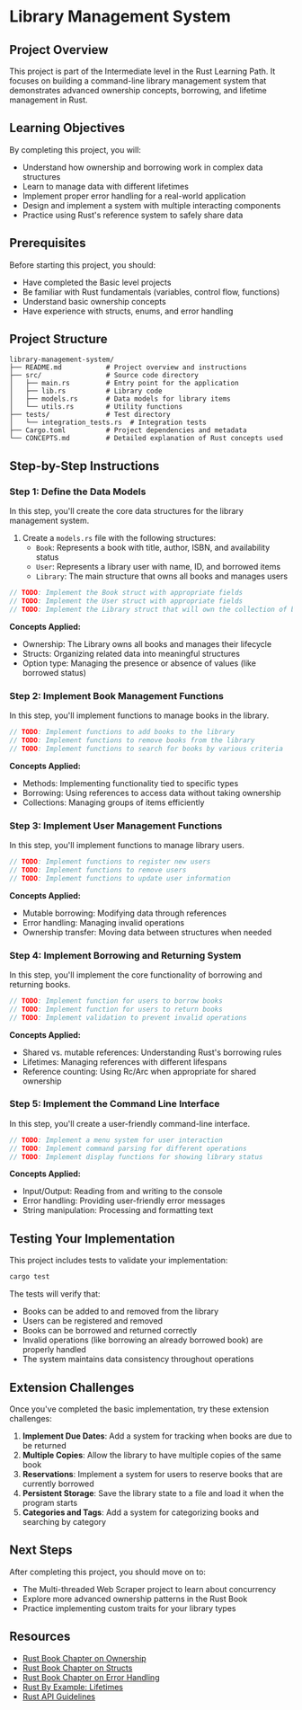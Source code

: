 # Library Management System

## Project Overview

This project is part of the Intermediate level in the Rust Learning Path. It focuses on building a command-line library management system that demonstrates advanced ownership concepts, borrowing, and lifetime management in Rust.

## Learning Objectives

By completing this project, you will:
- Understand how ownership and borrowing work in complex data structures
- Learn to manage data with different lifetimes
- Implement proper error handling for a real-world application
- Design and implement a system with multiple interacting components
- Practice using Rust's reference system to safely share data

## Prerequisites

Before starting this project, you should:
- Have completed the Basic level projects
- Be familiar with Rust fundamentals (variables, control flow, functions)
- Understand basic ownership concepts
- Have experience with structs, enums, and error handling

## Project Structure

```
library-management-system/
├── README.md           # Project overview and instructions
├── src/                # Source code directory
│   ├── main.rs         # Entry point for the application
│   ├── lib.rs          # Library code
│   ├── models.rs       # Data models for library items
│   └── utils.rs        # Utility functions
├── tests/              # Test directory
│   └── integration_tests.rs  # Integration tests
├── Cargo.toml          # Project dependencies and metadata
└── CONCEPTS.md         # Detailed explanation of Rust concepts used
```

## Step-by-Step Instructions

### Step 1: Define the Data Models

In this step, you'll create the core data structures for the library management system.

1. Create a `models.rs` file with the following structures:
   - `Book`: Represents a book with title, author, ISBN, and availability status
   - `User`: Represents a library user with name, ID, and borrowed items
   - `Library`: The main structure that owns all books and manages users

```rust
// TODO: Implement the Book struct with appropriate fields
// TODO: Implement the User struct with appropriate fields
// TODO: Implement the Library struct that will own the collection of books and users
```

**Concepts Applied:**
- Ownership: The Library owns all books and manages their lifecycle
- Structs: Organizing related data into meaningful structures
- Option type: Managing the presence or absence of values (like borrowed status)

### Step 2: Implement Book Management Functions

In this step, you'll implement functions to manage books in the library.

```rust
// TODO: Implement functions to add books to the library
// TODO: Implement functions to remove books from the library
// TODO: Implement functions to search for books by various criteria
```

**Concepts Applied:**
- Methods: Implementing functionality tied to specific types
- Borrowing: Using references to access data without taking ownership
- Collections: Managing groups of items efficiently

### Step 3: Implement User Management Functions

In this step, you'll implement functions to manage library users.

```rust
// TODO: Implement functions to register new users
// TODO: Implement functions to remove users
// TODO: Implement functions to update user information
```

**Concepts Applied:**
- Mutable borrowing: Modifying data through references
- Error handling: Managing invalid operations
- Ownership transfer: Moving data between structures when needed

### Step 4: Implement Borrowing and Returning System

In this step, you'll implement the core functionality of borrowing and returning books.

```rust
// TODO: Implement function for users to borrow books
// TODO: Implement function for users to return books
// TODO: Implement validation to prevent invalid operations
```

**Concepts Applied:**
- Shared vs. mutable references: Understanding Rust's borrowing rules
- Lifetimes: Managing references with different lifespans
- Reference counting: Using Rc/Arc when appropriate for shared ownership

### Step 5: Implement the Command Line Interface

In this step, you'll create a user-friendly command-line interface.

```rust
// TODO: Implement a menu system for user interaction
// TODO: Implement command parsing for different operations
// TODO: Implement display functions for showing library status
```

**Concepts Applied:**
- Input/Output: Reading from and writing to the console
- Error handling: Providing user-friendly error messages
- String manipulation: Processing and formatting text

## Testing Your Implementation

This project includes tests to validate your implementation:

```bash
cargo test
```

The tests will verify that:
- Books can be added to and removed from the library
- Users can be registered and removed
- Books can be borrowed and returned correctly
- Invalid operations (like borrowing an already borrowed book) are properly handled
- The system maintains data consistency throughout operations

## Extension Challenges

Once you've completed the basic implementation, try these extension challenges:

1. **Implement Due Dates**: Add a system for tracking when books are due to be returned
2. **Multiple Copies**: Allow the library to have multiple copies of the same book
3. **Reservations**: Implement a system for users to reserve books that are currently borrowed
4. **Persistent Storage**: Save the library state to a file and load it when the program starts
5. **Categories and Tags**: Add a system for categorizing books and searching by category

## Next Steps

After completing this project, you should move on to:
- The Multi-threaded Web Scraper project to learn about concurrency
- Explore more advanced ownership patterns in the Rust Book
- Practice implementing custom traits for your library types

## Resources

- [Rust Book Chapter on Ownership](https://doc.rust-lang.org/book/ch04-00-understanding-ownership.html)
- [Rust Book Chapter on Structs](https://doc.rust-lang.org/book/ch05-00-structs.html)
- [Rust Book Chapter on Error Handling](https://doc.rust-lang.org/book/ch09-00-error-handling.html)
- [Rust By Example: Lifetimes](https://doc.rust-lang.org/rust-by-example/scope/lifetime.html)
- [Rust API Guidelines](https://rust-lang.github.io/api-guidelines/)